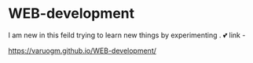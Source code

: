 # WEB-development

I am new in this feild trying to learn new things by experimenting . 💕
link -

https://varuogm.github.io/WEB-development/
